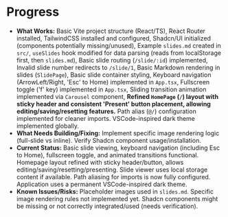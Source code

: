 # Progress

- **What Works:** Basic Vite project structure (React/TS), React Router installed, TailwindCSS installed and configured, Shadcn/UI initialized (components potentially missing/unused), Example `slides.md` created in `src/`, `useSlides` hook modified for data parsing (reads from localStorage first, then `slides.md`), Basic slide routing (`/slide/:id`) implemented, Invalid slide number redirects to `/slide/1`, Basic Markdown rendering in slides (`SlidePage`), Basic slide container styling, Keyboard navigation (ArrowLeft/Right, 'Esc' to Home) implemented in `App.tsx`, Fullscreen toggle ('f' key) implemented in `App.tsx`, Sliding transition animation implemented via `Carousel` component, **Refined `HomePage` (`/`) layout with sticky header and consistent 'Present' button placement, allowing editing/saving/resetting features.** Path alias (`@/`) configuration implemented for cleaner imports. VSCode-inspired dark theme implemented globally.
- **What Needs Building/Fixing:** Implement specific image rendering logic (full-slide vs inline). Verify Shadcn component usage/installation.
- **Current Status:** Basic slide viewing, keyboard navigation (including Esc to Home), fullscreen toggle, and animated transitions functional. Homepage layout refined with sticky header/button, allows editing/saving/resetting/presenting. Slide viewer uses local storage content if available. Path aliasing for imports is now fully configured. Application uses a permanent VSCode-inspired dark theme.
- **Known Issues/Risks:** Placeholder images used in `slides.md`. Specific image rendering rules not implemented yet. Shadcn components might be missing or not correctly integrated/used (needs verification).
